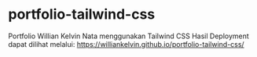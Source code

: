 # portfolio-tailwind-css
Portfolio Willian Kelvin Nata menggunakan Tailwind CSS
Hasil Deployment dapat dilihat melalui:
https://williankelvin.github.io/portfolio-tailwind-css/
